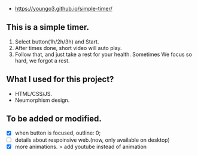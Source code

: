 * https://youngo3.github.io/simple-timer/

## This is a simple timer.
1. Select button(1h/2h/3h) and Start.   
2. After times done, short video will auto play.   
3. Follow that, and just take a rest for your health. Sometimes We focus so hard, we forgot a rest.   

## What I used for this project?
* HTML/CSS/JS.   
* Neumorphism design.     

## To be added or modified.
- [x] when button is focused, outline: 0;   
- [ ] details about respoinsive web.(now, only available on desktop)   
- [x] more animations. > add youtube instead of animation
